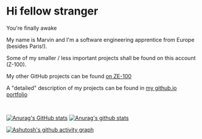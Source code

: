 # Hi fellow stranger
You're finally awake

My name is Marvin and I'm a software engineering apprentice from Europe (besides Paris!).

Some of my smaller / less important projects shall be found on this account (Z-100).

My other GitHub projects can be found [on ZE-100](https://github.com/ZE-100)

A "detailed" description of my projects can be found in [my github.io portfolio](https://z-100.github.io)

<br/>

[![Anurag's GitHub stats](https://github-readme-stats.vercel.app/api/top-langs/?username=z-100&count_private=true&custom_title=My%20top%20%languages:&hide=Hack&layout=compact&theme=radical&langs_count=10)](https://github.com/anuraghazra/github-readme-stats)
[![Anurag's github stats](https://github-readme-stats.vercel.app/api?username=z-100&count_private=true&include_all_commits=true&hide=stars&custom_title=Some%20of%20my%20GitHub%20stats:&theme=radical)](https://github.com/anuraghazra/github-readme-stats)

[![Ashutosh's github activity graph](https://activity-graph.herokuapp.com/graph?username=z-100&theme=tokyo-night&custom_title=Contribution%20Graph&radius=10)](https://github.com/ashutosh00710/github-readme-activity-graph)
